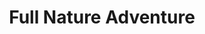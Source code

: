 ---
templateKey: 'package'
image: /img/hero1.jpg
title: Full Nature Adventure
tagline: Find yourself in the natural wonders of Transylvania.
description: Full nature immersion will give you the perfect opportunity to fully connect with nature and release the stress of urban life. Embark on an adventure that will take you through the heart of the mountains, paved by centuries of history and tradition. Discover the nature wonders of Transylvania in a unique way, an adventure specially designed to offer the most genuine discovery process. With high focus on various ways to explore the mountains and enjoy the nature, numerous elements of culture and traditions will still be present. In this way we ensure an experience where memories are being formed, while footsteps are left behind.
price: '5.500 DKK'
lenght: '7 days'
included:
  - 6 nights Accommodation traditional mountain chalet
  - 1-night Accommodation in Cluj-Napoca
  - 7 x breakfast
  - Transportation within the tour
  - Airport transfer 
  - Professional English speaking guides/mountain rangers 
  - Uncharted Team group leader that will assist you throughout the tour (English speaking)
  - Activities highlighted in the itinerary
  - Entry fees to the objectives within the tour
  - This adventure is a package deal; therefore, it provides you with coverage from
  - Travel Guarantee Fund (Rejsegarantifonden) – to see your benefits – click here
  - Cancellation – for more details – click here
---
